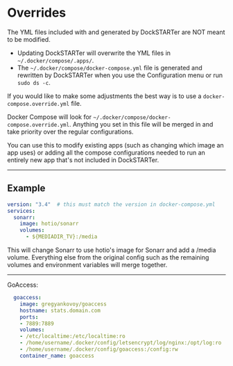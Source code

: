 # Overrides

The YML files included with and generated by DockSTARTer are NOT meant to be modified.

* Updating DockSTARTer will overwrite the YML files in `~/.docker/compose/.apps/`.
* The `~/.docker/compose/docker-compose.yml` file is generated and rewritten by DockSTARTer when you use the Configuration menu or run `sudo ds -c`.

If you would like to make some adjustments the best way is to use a `docker-compose.override.yml` file.

Docker Compose will look for `~/.docker/compose/docker-compose.override.yml`. Anything you set in this file will be merged in and take priority over the regular configurations.

You can use this to modify existing apps (such as changing which image an app uses) or adding all the compose configurations needed to run an entirely new app that's not included in DockSTARTer.

***

## Example

```yaml
version: "3.4"  # this must match the version in docker-compose.yml
services:
  sonarr:
    image: hotio/sonarr
    volumes:
      - ${MEDIADIR_TV}:/media
```

This will change Sonarr to use hotio's image for Sonarr and add a /media volume. Everything else from the original config such as the remaining volumes and environment variables will merge together.

***
GoAccess:

```yaml
  goaccess:
    image: gregyankovoy/goaccess
    hostname: stats.domain.com
    ports:
    - 7889:7889
    volumes:
    - /etc/localtime:/etc/localtime:ro
    - /home/username/.docker/config/letsencrypt/log/nginx:/opt/log:ro
    - /home/username/.docker/config/goaccess:/config:rw
    container_name: goaccess
```
